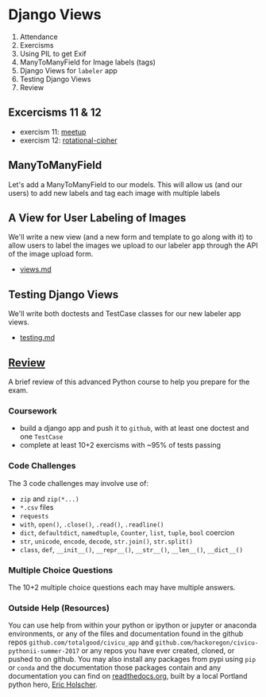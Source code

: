 # Django Views

1. Attendance
2. Exercisms
3. Using PIL to get Exif
4. ManyToManyField for Image labels (tags)
3. Django Views for `labeler` app
4. Testing Django Views
5. Review

## Excercisms 11 & 12

- exercism 11: [meetup](../../student-work/hobson_lane/exercism/python/meetup/README.md)
- exercism 12: [rotational-cipher](../../student-work/hobson_lane/exercism/python/rotational-cipher/README.md)

## ManyToManyField

Let's add a ManyToManyField to our models.
This will allow us (and our users) to add new labels and tag each image with multiple labels
## A View for User Labeling of Images

We'll write a new view (and a new form and template to go along with it) to allow users to label the images we upload to our labeler app through the API of the image upload form.

- [views.md](views.md)

## Testing Django Views

We'll write both doctests and TestCase classes for our new labeler app views.

- [testing.md](testing.md)

## [Review](review.md)

A brief review of this advanced Python course to help you prepare for the exam.

### Coursework

- build a django app and push it to `github`, with at least one doctest and one `TestCase`
- complete at least 10+2 exercisms with ~95% of tests passing

### Code Challenges

The 3 code challenges may involve use of:

- `zip` and `zip(*...)`
- `*.csv` files
- `requests`
- `with`, `open()`, `.close()`, `.read()`, `.readline()`
- `dict`, `defaultdict`, `namedtuple`, `Counter`, `list`, `tuple`, `bool` coercion
- `str`, `unicode`, `encode`, `decode`, `str.join()`, `str.split()` 
- `class`, `def`, `__init__()`, `__repr__()`, `__str__()`, `__len__()`, `__dict__()` 

### Multiple Choice Questions

The 10+2 multiple choice questions each may have multiple answers.

### Outside Help (Resources)

You can use help from within your python or ipython or jupyter or anaconda environments, or any of the files and documentation found in the github repos `github.com/totalgood/civicu_app` and `github.com/hackoregon/civicu-pythonii-summer-2017` or any repos you have ever created, cloned, or pushed to on github. You may also install any packages from pypi using `pip` or `conda` and the documentation those packages contain and any documentation you can find on [readthedocs.org](https://readthedocs.org/), built by a local Portland python hero, [Eric Holscher](http://ericholscher.com/blog/2012/jan/22/why-read-docs-matters/).








